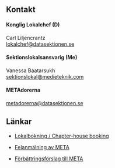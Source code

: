 ## Kontakt

#### Konglig Lokalchef (D)
Carl Liljencrantz</br>
[lokalchef@datasektionen.se](mailto:lokalchef@datasektionen.se)

#### Sektionslokalsansvarig (Me)
Vanessa Baatarsukh</br>
[sektionslokal@medieteknik.com](mailto:sektionslokal@medieteknik.com)

#### METAdorerna
[metadorerna@datasektionen.se](mailto:metadorerna@datasektionen.se)

## Länkar
* [Lokalbokning / Chapter-house booking](https://datasektionen.se/sektionen/lokalbokning)

* [Felanmälning av META](dsekt.se/felanmal)

* [Förbättringsförslag till META](dsekt.se/forslag)
